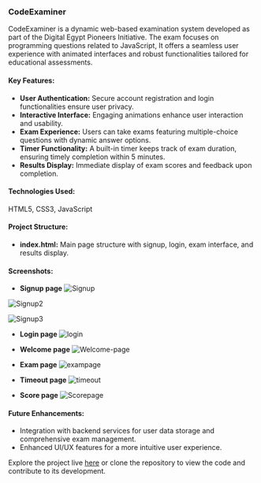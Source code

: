 ### CodeExaminer

CodeExaminer is a dynamic web-based examination system developed as part of the Digital Egypt Pioneers Initiative. The exam focuses on programming questions related to JavaScript, It offers a seamless user experience with animated interfaces and robust functionalities tailored for educational assessments.

#### Key Features:
- **User Authentication:** Secure account registration and login functionalities ensure user privacy.
- **Interactive Interface:** Engaging animations enhance user interaction and usability.
- **Exam Experience:** Users can take exams featuring multiple-choice questions with dynamic answer options.
- **Timer Functionality:** A built-in timer keeps track of exam duration, ensuring timely completion within 5 minutes.
- **Results Display:** Immediate display of exam scores and feedback upon completion.

#### Technologies Used:
HTML5, CSS3, JavaScript

#### Project Structure:
- **index.html:** Main page structure with signup, login, exam interface, and results display.

#### Screenshots:

- **Signup page**
![Signup](https://github.com/user-attachments/assets/531a757d-7b32-44c8-ad64-2675ebfb86f0)

![Signup2](https://github.com/user-attachments/assets/e84a5209-efb0-47c7-954f-40d7da0fba29)

![Signup3](https://github.com/user-attachments/assets/4b807293-8a2d-4ab6-943c-3d4239bd35d8)


- **Login page**
![login](https://github.com/user-attachments/assets/4847c924-1553-48ef-a44c-b64b81c475b1)


- **Welcome page**
![Welcome-page](https://github.com/user-attachments/assets/8ad10650-5196-46bd-bcb5-8e0ce2a4c9d6)


- **Exam page**
![exampage](https://github.com/user-attachments/assets/10177cbe-29cb-495d-a327-243907d13708)


- **Timeout page**
![timeout](https://github.com/user-attachments/assets/2dee024a-c47a-45f2-a27e-fee6f674f5c9)


- **Score page**
![Scorepage](https://github.com/user-attachments/assets/84d91c3c-ad28-4701-8354-24da40995b92)


#### Future Enhancements:
- Integration with backend services for user data storage and comprehensive exam management.
- Enhanced UI/UX features for a more intuitive user experience.

Explore the project live [here](<https://fouad-gabr.github.io/Examination-System/>) or clone the repository to view the code and contribute to its development.
